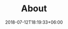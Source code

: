 ---
title: "About"
date: 2018-07-12T18:19:33+06:00
heading : "RIPPLE STUDIO"
description : "Ripple Studio is a project born out of a love for music and an obsession with high quality audio. A passion project in every sense of the term, there is only one person behind this entire operation. While I would clearly benefit from hiring an actual Web developer and branding department that cost me nothing more than exposure and gratitude, "
expertise_title: "Expertise"
expertise_sectors: ["Customer Experience Design", "Digital Products", "Development", "Campaign & Content", "Employer Branding", "Animation & Motion Graphics", "Packaging & Product Design", "Retail & Spacial", "Print & Editorial Design", "Concept/Text", "Information Design"]
---